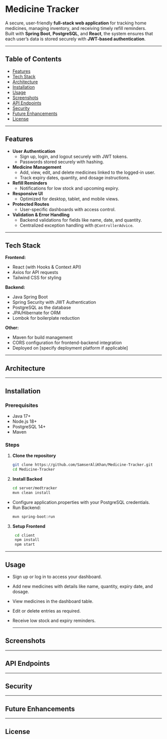 #  Medicine Tracker

A secure, user-friendly **full-stack web application** for tracking home medicines, managing inventory, and receiving timely refill reminders.  
Built with **Spring Boot**, **PostgreSQL**, and **React**, the system ensures that each user’s data is stored securely with **JWT-based authentication**.

---

##  Table of Contents
- [Features](#features)
- [Tech Stack](#tech-stack)
- [Architecture](#architecture)
- [Installation](#installation)
- [Usage](#usage)
- [Screenshots](#screenshots)
- [API Endpoints](#api-endpoints)
- [Security](#security)
- [Future Enhancements](#future-enhancements)
- [License](#license)

---

##  Features
- **User Authentication**
  - Sign up, login, and logout securely with JWT tokens.
  - Passwords stored securely with hashing.
- **Medicine Management**
  - Add, view, edit, and delete medicines linked to the logged-in user.
  - Track expiry dates, quantity, and dosage instructions.
- **Refill Reminders**
  - Notifications for low stock and upcoming expiry.
- **Responsive UI**
  - Optimized for desktop, tablet, and mobile views.
- **Protected Routes**
  - User-specific dashboards with access control.
- **Validation & Error Handling**
  - Backend validations for fields like name, date, and quantity.
  - Centralized exception handling with `@ControllerAdvice`.

---

##  Tech Stack

**Frontend:**
- React (with Hooks & Context API)
- Axios for API requests
- Tailwind CSS for styling

**Backend:**
- Java Spring Boot
- Spring Security with JWT Authentication
- PostgreSQL as the database
- JPA/Hibernate for ORM
- Lombok for boilerplate reduction

**Other:**
- Maven for build management
- CORS configuration for frontend-backend integration
- Deployed on [specify deployment platform if applicable]

---

## Architecture


---

##  Installation

### Prerequisites
- Java 17+
- Node.js 18+
- PostgreSQL 14+
- Maven

### Steps
1. **Clone the repository**
   ```bash
   git clone https://github.com/SamserAliKhan/Medicine-Tracker.git
   cd Medicine-Tracker
2. **Install Backed**
   ```bash
   cd server/medtracker
   mvn clean install
  - Configure application.properties with your PostgreSQL credentials.  
  - Run Backend:
    ```bash
    mvn spring-boot:run
3. **Setup Frontend**
   ```bash
    cd client
    npm install
    npm start
  ---

## Usage
- Sign up or log in to access your dashboard.  
- Add new medicines with details like name, quantity, expiry date, and dosage.  
- View medicines in the dashboard table.  
- Edit or delete entries as required.  
- Receive low stock and expiry reminders.  

  ---

## Screenshots

  ---

## API Endpoints

  ---

## Security

  ---

## Future Enhancements

  ---

## License

